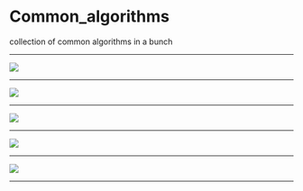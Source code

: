 # Common_algorithms
collection of common algorithms in a bunch
<hr>
<img src="common_datastructure_TC.JPG"><hr>
<img src="sorting_algo.JPG"><hr>
<img src="searching_algos.jfif"><hr>
<img src="graph_algo.JPG"><hr>
<img src="big-o-cheat-sheet-poster.png"><hr>
